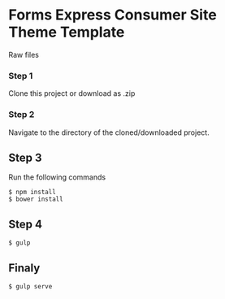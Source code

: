 # Forms Express Consumer Site Theme Template
Raw files

### Step 1
Clone this project or download as .zip

### Step 2
Navigate to the directory of the cloned/downloaded project.

## Step 3
Run the following commands
```
$ npm install
$ bower install
```
## Step 4
```
$ gulp
```
## Finaly
```
$ gulp serve
```
